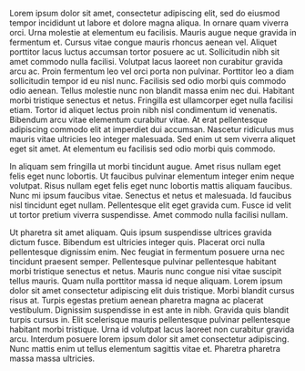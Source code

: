 Lorem ipsum dolor sit amet, consectetur adipiscing elit, sed do eiusmod tempor incididunt ut labore et dolore magna aliqua. In ornare quam viverra orci. Urna molestie at elementum eu facilisis. Mauris augue neque gravida in fermentum et. Cursus vitae congue mauris rhoncus aenean vel. Aliquet porttitor lacus luctus accumsan tortor posuere ac ut. Sollicitudin nibh sit amet commodo nulla facilisi. Volutpat lacus laoreet non curabitur gravida arcu ac. Proin fermentum leo vel orci porta non pulvinar. Porttitor leo a diam sollicitudin tempor id eu nisl nunc. Facilisis sed odio morbi quis commodo odio aenean. Tellus molestie nunc non blandit massa enim nec dui. Habitant morbi tristique senectus et netus. Fringilla est ullamcorper eget nulla facilisi etiam. Tortor id aliquet lectus proin nibh nisl condimentum id venenatis. Bibendum arcu vitae elementum curabitur vitae. At erat pellentesque adipiscing commodo elit at imperdiet dui accumsan. Nascetur ridiculus mus mauris vitae ultricies leo integer malesuada. Sed enim ut sem viverra aliquet eget sit amet. At elementum eu facilisis sed odio morbi quis commodo.

In aliquam sem fringilla ut morbi tincidunt augue. Amet risus nullam eget felis eget nunc lobortis. Ut faucibus pulvinar elementum integer enim neque volutpat. Risus nullam eget felis eget nunc lobortis mattis aliquam faucibus. Nunc mi ipsum faucibus vitae. Senectus et netus et malesuada. Id faucibus nisl tincidunt eget nullam. Pellentesque elit eget gravida cum. Fusce id velit ut tortor pretium viverra suspendisse. Amet commodo nulla facilisi nullam.




Ut pharetra sit amet aliquam. Quis ipsum suspendisse ultrices gravida dictum fusce. Bibendum est ultricies integer quis. Placerat orci nulla pellentesque dignissim enim. Nec feugiat in fermentum posuere urna nec tincidunt praesent semper. Pellentesque pulvinar pellentesque habitant morbi tristique senectus et netus. Mauris nunc congue nisi vitae suscipit tellus mauris. Quam nulla porttitor massa id neque aliquam. Lorem ipsum dolor sit amet consectetur adipiscing elit duis tristique. Morbi blandit cursus risus at. Turpis egestas pretium aenean pharetra magna ac placerat vestibulum. Dignissim suspendisse in est ante in nibh. Gravida quis blandit turpis cursus in. Elit scelerisque mauris pellentesque pulvinar pellentesque habitant morbi tristique. Urna id volutpat lacus laoreet non curabitur gravida arcu. Interdum posuere lorem ipsum dolor sit amet consectetur adipiscing. Nunc mattis enim ut tellus elementum sagittis vitae et. Pharetra pharetra massa massa ultricies.